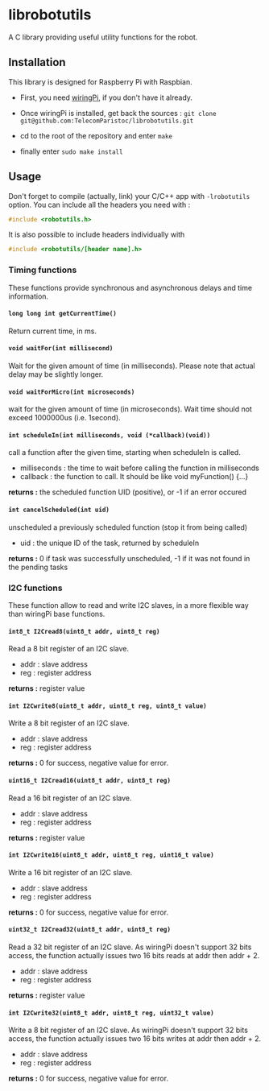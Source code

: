 # librobotutils
A C library providing useful utility functions for the robot.

## Installation ##

This library is designed for Raspberry Pi with Raspbian.

* First, you need [wiringPi](http://wiringpi.com/download-and-install/),
if you don't have it already.

* Once wiringPi is installed, get back the sources :
`git clone git@github.com:TelecomParistoc/librobotutils.git`

* cd to the root of the repository and enter `make`

* finally enter `sudo make install`

## Usage ##

Don't forget to compile (actually, link) your C/C++ app with `-lrobotutils` option.
You can include all the headers you need with :
```c
#include <robotutils.h>
```

It is also possible to include headers individually with
```c
#include <robotutils/[header name].h>
```

### Timing functions ###

These functions provide synchronous and asynchronous
delays and time information.

#### `long long int getCurrentTime()` ####
Return current time, in ms.

#### `void waitFor(int millisecond)` ####
Wait for the given amount of time (in milliseconds). Please note that actual
delay may be slightly longer.

#### `void waitForMicro(int microseconds)` ####
wait for the given amount of time (in microseconds). Wait time should not exceed
1000000us (i.e. 1second).

#### `int scheduleIn(int milliseconds, void (*callback)(void))` ####
call a function after the given time, starting when
scheduleIn is called.

* milliseconds : the time to wait before calling the function in milliseconds
* callback : the function to call. It should be like void myFunction() {...}

**returns :** the scheduled function UID (positive), or -1 if an error occured

#### `int cancelScheduled(int uid)` ####
unscheduled a previously scheduled function (stop it from being called)

* uid : the unique ID of the task, returned by scheduleIn

**returns :** 0 if task was successfully unscheduled, -1 if it was not found in
the pending tasks

### I2C functions ###

These function allow to read and write I2C slaves, in a more flexible way than
wiringPi base functions.

#### `int8_t I2Cread8(uint8_t addr, uint8_t reg)` ####
Read a 8 bit register of an I2C slave.

* addr : slave address
* reg : register address

**returns :** register value

#### `int I2Cwrite8(uint8_t addr, uint8_t reg, uint8_t value)` ####
Write a 8 bit register of an I2C slave.

* addr : slave address
* reg : register address

**returns :** 0 for success, negative value for error.

#### `uint16_t I2Cread16(uint8_t addr, uint8_t reg)` ####
Read a 16 bit register of an I2C slave.

* addr : slave address
* reg : register address

**returns :** register value

#### `int I2Cwrite16(uint8_t addr, uint8_t reg, uint16_t value)` ####
Write a 16 bit register of an I2C slave.

* addr : slave address
* reg : register address

**returns :** 0 for success, negative value for error.

#### `uint32_t I2Cread32(uint8_t addr, uint8_t reg)` ####
Read a 32 bit register of an I2C slave. As wiringPi doesn't support 32 bits
access, the function actually issues two 16 bits reads at addr then addr + 2.

* addr : slave address
* reg : register address

**returns :** register value

#### `int I2Cwrite32(uint8_t addr, uint8_t reg, uint32_t value)` ####
Write a 8 bit register of an I2C slave. As wiringPi doesn't support 32 bits
access, the function actually issues two 16 bits writes at addr then addr + 2.

* addr : slave address
* reg : register address

**returns :** 0 for success, negative value for error.
